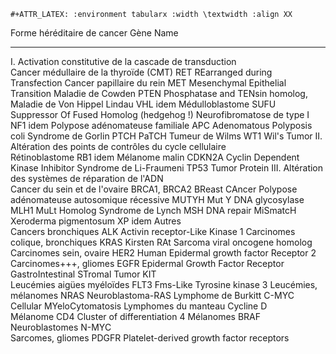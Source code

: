 ```{=org}
#+ATTR_LATEX: :environment tabularx :width \textwidth :align XX
```
  Forme héréditaire de cancer                                   Gène           Name
  ------------------------------------------------------------- -------------- --------------------------------------------
  I. Activation constitutive de la cascade de transduction                     
  Cancer médullaire de la thyroïde (CMT)                        RET            REarranged during Transfection
  Cancer papillaire du rein                                     MET            Mesenchymal Epithelial Transition
  Maladie de Cowden                                             PTEN           Phosphatase and TENsin homolog,
  Maladie de Von Hippel Lindau                                  VHL            idem
  Médulloblastome                                               SUFU           Suppressor Of Fused Homolog (hedgehog !)
  Neurofibromatose de type I                                    NF1            idem
  Polypose adénomateuse familiale                               APC            Adenomatous Polyposis coli
  Syndrome de Gorlin                                            PTCH           PaTCH
  Tumeur de Wilms                                               WT1            Wil\'s Tumor
  II\. Altération des points de contrôles du cycle cellulaire                  
  Rétinoblastome                                                RB1            idem
  Mélanome malin                                                CDKN2A         Cyclin Dependent Kinase Inhibitor
  Syndrome de Li-Fraumeni                                       TP53           Tumor Protein
  III\. Altération des systèmes de réparation de l\'ADN                        
  Cancer du sein et de l\'ovaire                                BRCA1, BRCA2   BReast CAncer
  Polypose adénomateuse autosomique récessive                   MUTYH          Mut Y DNA glycosylase
                                                                MLH1           MuLt Homolog
  Syndrome de Lynch                                             MSH            DNA repair MiSmatcH
  Xeroderma pigmentosum                                         XP             idem
  Autres                                                                       
  Cancers bronchiques                                           ALK            Activin receptor-Like Kinase 1
  Carcinomes colique, bronchiques                               KRAS           Kirsten RAt Sarcoma viral oncogene homolog
  Carcinomes sein, ovaire                                       HER2           Human Epidermal growth factor Receptor 2
  Carcinomes+++, gliomes                                        EGFR           Epidermal Growth Factor Receptor
  GastroIntestinal STromal Tumor                                KIT            
  Leucémies aigües myéloïdes                                    FLT3           Fms-Like Tyrosine kinase 3
  Leucémies, mélanomes                                          NRAS           Neuroblastoma-RAS
  Lymphome de Burkitt                                           C-MYC          Cellular MYeloCytomatosis
  Lymphomes du manteau                                          Cycline D      
  Mélanome                                                      CD4            Cluster of differentiation 4
  Mélanomes                                                     BRAF           
  Neuroblastomes                                                N-MYC          
  Sarcomes, gliomes                                             PDGFR          Platelet-derived growth factor receptors
